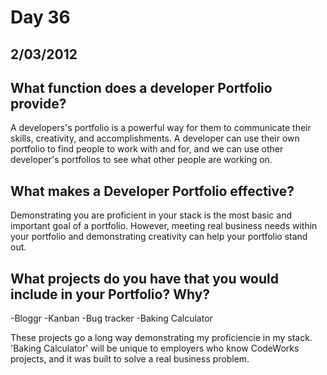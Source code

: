 # Day 36
## __2/03/2012__


## What function does a developer Portfolio provide?
A developers's portfolio is a powerful way for them to communicate their skills, creativity, and accomplishments. A developer can use their own portfolio to find people to work with and for, and we can use other developer's portfolios to see what other people are working on.

## What makes a Developer Portfolio effective?
Demonstrating you are proficient in your stack is the most basic and important goal of a portfolio. However, meeting real business needs within your portfolio and demonstrating creativity can help your portfolio stand out.


## What projects do you have that you would include in your Portfolio? Why?

-Bloggr
-Kanban
-Bug tracker
-Baking Calculator

These projects go a long way demonstrating my proficiencie in my stack. 'Baking Calculator' will be unique to employers who know CodeWorks projects, and it was built to solve a real business problem.